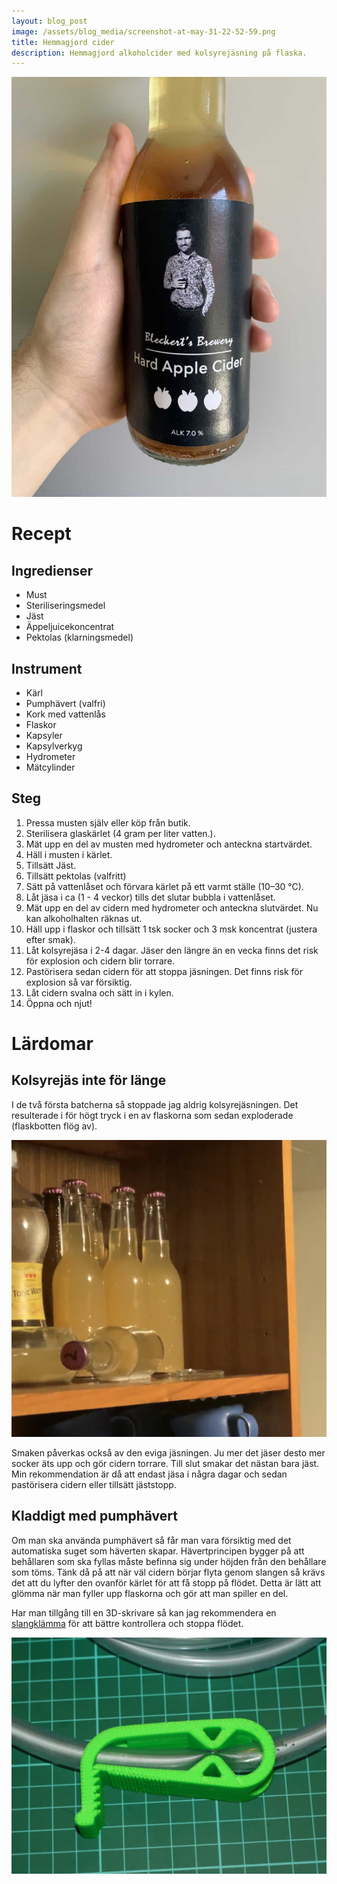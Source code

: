 ```yaml
---
layout: blog_post
image: /assets/blog_media/screenshot-at-may-31-22-52-59.png
title: Hemmagjord cider
description: Hemmagjord alkoholcider med kolsyrejäsning på flaska.
---
```

![Ciderflaska med egen etikett](/assets/blog_media/photo_2022-06-05_14-44-49-min.jpg)

# Recept

## Ingredienser

* Must
* Steriliseringsmedel
* Jäst
* Äppeljuicekoncentrat
* Pektolas (klarningsmedel)

## Instrument

* Kärl
* Pumphävert (valfri)
* Kork med vattenlås
* Flaskor
* Kapsyler
* Kapsylverkyg
* Hydrometer
* Mätcylinder

## Steg

1. Pressa musten själv eller köp från butik.
2. Sterilisera glaskärlet (4 gram per liter vatten.).
3. Mät upp en del av musten med hydrometer och anteckna startvärdet.
4. Häll i musten i kärlet.
5. Tillsätt Jäst.
6. Tillsätt pektolas (valfritt)
7. Sätt på vattenlåset och förvara kärlet på ett varmt ställe (10–30 °C).
8. Låt jäsa i ca (1 - 4 veckor) tills det slutar bubbla i vattenlåset.
9. Mät upp en del av cidern med hydrometer och anteckna slutvärdet. Nu kan alkoholhalten räknas ut.
10. Häll upp i flaskor och tillsätt 1 tsk socker och 3 msk koncentrat (justera efter smak).
11. Låt kolsyrejäsa i 2-4 dagar. Jäser den längre än en vecka finns det risk för explosion och cidern blir torrare.
12. Pastörisera sedan cidern för att stoppa jäsningen. Det finns risk för explosion så var försiktig.
13. Låt cidern svalna och sätt in i kylen.
14. Öppna och njut!

# Lärdomar

## Kolsyrejäs inte för länge

I de två första batcherna så stoppade jag aldrig kolsyrejäsningen. Det resulterade i för högt tryck i en av flaskorna som sedan exploderade (flaskbotten flög av).

![söndrig flaska](/assets/blog_media/img_2693.jpg)

Smaken påverkas också av den eviga jäsningen. Ju mer det jäser desto mer socker äts upp och gör cidern torrare. Till slut smakar det nästan bara jäst. Min rekommendation är då att endast jäsa i några dagar och sedan pastörisera cidern eller tillsätt jäststopp.

## Kladdigt med pumphävert

Om man ska använda pumphävert så får man vara försiktig med det automatiska suget som häverten skapar. Hävertprincipen bygger på att behållaren som ska fyllas måste befinna sig under höjden från den behållare som töms. Tänk då på att när väl cidern börjar flyta genom slangen så krävs det att du lyfter den ovanför kärlet för att få stopp på flödet. Detta är lätt att glömma när man fyller upp flaskorna och gör att man spiller en del.

Har man tillgång till en 3D-skrivare så kan jag rekommendera en [slangklämma](https://www.thingiverse.com/thing:28447) för att bättre kontrollera och stoppa flödet.

![slangklämma](/assets/blog_media/screenshot-at-may-31-20-21-55.png "https://www.thingiverse.com/thing:28447")